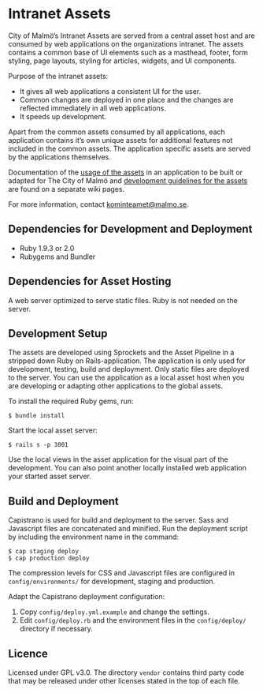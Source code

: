 Intranet Assets
===============
City of Malmö’s Intranet Assets are served from a central asset host and are consumed by web applications on the organizations intranet. The assets contains a common base of UI elements such as a masthead, footer, form styling, page layouts, styling for articles, widgets, and UI components.

Purpose of the intranet assets:

* It gives all web applications a consistent UI for the user.
* Common changes are deployed in one place and the changes are reflected immediately in all web applications.
* It speeds up development.

Apart from the common assets consumed by all applications, each application contains it’s own unique assets for additional features not included in the common assets. The application specific assets are served by the applications themselves.

Documentation of the [usage of the assets](wiki/Usage-of-The-Assets) in an application to be built or adapted for The City of Malmö and [development guidelines for the assets](wiki/development) are found on a separate wiki pages.

For more information, contact kominteamet@malmo.se.

## Dependencies for Development and Deployment
* Ruby 1.9.3 or 2.0
* Rubygems and Bundler

## Dependencies for Asset Hosting
A web server optimized to serve static files. Ruby is not needed on the server.

## Development Setup
The assets are developed using Sprockets and the Asset Pipeline in a stripped down Ruby on Rails-application. The application is only used for development, testing, build and deployment. Only static files are deployed to the server. You can use the application as a local asset host when you are developing or adapting other applications to the global assets.

To install the required Ruby gems, run:

```
$ bundle install
```

Start the local asset server:

```
$ rails s -p 3001
```

Use the local views in the asset application for the visual part of the development. You can also point another locally installed web application your started asset server.

## Build and Deployment
Capistrano is used for build and deployment to the server. Sass and Javascript files are concatenated and minified. Run the deployment script by including the environment name in the command:

```
$ cap staging deploy
$ cap production deploy
```

The compression levels for CSS and Javascript files are configured in `config/environments/` for development, staging and production.

Adapt the Capistrano deployment configuration:
1. Copy `config/deploy.yml.example` and change the settings.
2. Edit `config/deploy.rb` and the environment files in the `config/deploy/` directory if necessary.

## Licence
Licensed under GPL v3.0. The directory `vendor` contains third party code that may be released under other licenses stated in the top of each file.
